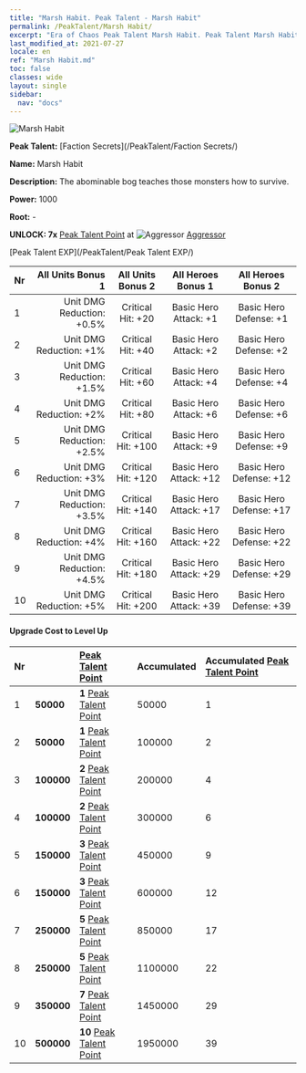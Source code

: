 ```yaml
---
title: "Marsh Habit. Peak Talent - Marsh Habit"
permalink: /PeakTalent/Marsh Habit/
excerpt: "Era of Chaos Peak Talent Marsh Habit. Peak Talent Marsh Habit. Marsh Habit"
last_modified_at: 2021-07-27
locale: en
ref: "Marsh Habit.md"
toc: false
classes: wide
layout: single
sidebar:
  nav: "docs"
---
```


  ![Marsh Habit](/images/pt/talent_3005.png)

  **Peak Talent:** [Faction Secrets](/PeakTalent/Faction Secrets/)

  **Name:** Marsh Habit

  **Description:** The abominable bog teaches those monsters how to survive.

  **Power:** 1000

  **Root:** -

  **UNLOCK: 7x** [Peak Talent Point](/Items/con_934/) at ![Aggressor](/images/pt/talent_3004.png) [Aggressor](/PeakTalent/Aggressor/)

  [Peak Talent EXP](/PeakTalent/Peak Talent EXP/)

  | Nr | All Units Bonus 1 | All Units Bonus 2 | All Heroes Bonus 1 | All Heroes Bonus 2 |
  |:---|--------------:|:-------------:|:-------------:|:-------------:|
  | 1 | Unit DMG Reduction: +0.5% | Critical Hit: +20 | Basic Hero Attack: +1 | Basic Hero Defense: +1 |
  | 2 | Unit DMG Reduction: +1% | Critical Hit: +40 | Basic Hero Attack: +2 | Basic Hero Defense: +2 |
  | 3 | Unit DMG Reduction: +1.5% | Critical Hit: +60 | Basic Hero Attack: +4 | Basic Hero Defense: +4 |
  | 4 | Unit DMG Reduction: +2% | Critical Hit: +80 | Basic Hero Attack: +6 | Basic Hero Defense: +6 |
  | 5 | Unit DMG Reduction: +2.5% | Critical Hit: +100 | Basic Hero Attack: +9 | Basic Hero Defense: +9 |
  | 6 | Unit DMG Reduction: +3% | Critical Hit: +120 | Basic Hero Attack: +12 | Basic Hero Defense: +12 |
  | 7 | Unit DMG Reduction: +3.5% | Critical Hit: +140 | Basic Hero Attack: +17 | Basic Hero Defense: +17 |
  | 8 | Unit DMG Reduction: +4% | Critical Hit: +160 | Basic Hero Attack: +22 | Basic Hero Defense: +22 |
  | 9 | Unit DMG Reduction: +4.5% | Critical Hit: +180 | Basic Hero Attack: +29 | Basic Hero Defense: +29 |
  | 10 | Unit DMG Reduction: +5% | Critical Hit: +200 | Basic Hero Attack: +39 | Basic Hero Defense: +39 |


#### Upgrade Cost to Level Up

  | Nr | <i class="fas fa-coins"/> | [Peak Talent Point](/Items/con_934/) | Accumulated <i class="fas fa-coins"/> | Accumulated [Peak Talent Point](/Items/con_934/) |
  |:---|:--------------|:-------------|:-------------|:-------------|
  | 1 | **50000** | **1** [Peak Talent Point](/Items/con_934/) | 50000 | 1 |
  | 2 | **50000** | **1** [Peak Talent Point](/Items/con_934/) | 100000 | 2 |
  | 3 | **100000** | **2** [Peak Talent Point](/Items/con_934/) | 200000 | 4 |
  | 4 | **100000** | **2** [Peak Talent Point](/Items/con_934/) | 300000 | 6 |
  | 5 | **150000** | **3** [Peak Talent Point](/Items/con_934/) | 450000 | 9 |
  | 6 | **150000** | **3** [Peak Talent Point](/Items/con_934/) | 600000 | 12 |
  | 7 | **250000** | **5** [Peak Talent Point](/Items/con_934/) | 850000 | 17 |
  | 8 | **250000** | **5** [Peak Talent Point](/Items/con_934/) | 1100000 | 22 |
  | 9 | **350000** | **7** [Peak Talent Point](/Items/con_934/) | 1450000 | 29 |
  | 10 | **500000** | **10** [Peak Talent Point](/Items/con_934/) | 1950000 | 39 |
